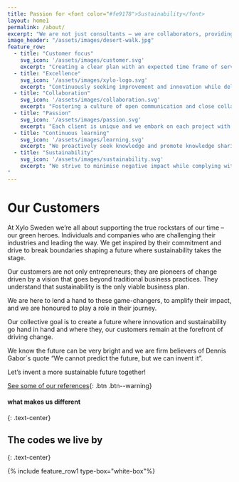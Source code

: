 ```yaml
---
title: Passion for <font color="#fe9178">Sustainability</font>
layout: home1
permalink: /about/
excerpt: "We are not just consultants – we are collaborators, providing the knowledge, resources, and guidance you need to effect real change."
image_header: "/assets/images/desert-walk.jpg"
feature_row:
  - title: "Customer focus"
    svg_icon: '/assets/images/customer.svg'
    excerpt: "Creating a clear plan with an expected time frame of service delivery and transparent expenditure breakdown."
  - title: "Excellence"
    svg_icon: '/assets/images/xylo-logo.svg'
    excerpt: "Continuously seeking improvement and innovation while delivering high-quality outcomes."
  - title: "Collaboration"
    svg_icon: '/assets/images/collaboration.svg'
    excerpt: "Fostering a culture of open communication and close collaboration for collective success."
  - title: "Passion"
    svg_icon: '/assets/images/passion.svg'
    excerpt: "Each client is unique and we embark on each project with a resolute objective to achieve long-term sustainability."
  - title: "Continuous learning"
    svg_icon: '/assets/images/learning.svg'
    excerpt: "We proactively seek knowledge and promote knowledge sharing. We stay up-to-date with the latest sustainability practices."
  - title: "Sustainability"
    svg_icon: '/assets/images/sustainability.svg'
    excerpt: "We strive to minimise negative impact while complying with the latest sustainable standards.
"
---
```



# Our Customers

At Xylo Sweden we’re all about supporting the true rockstars of our time – our green heroes. Individuals and companies who are challenging their industries and leading the way. We get inspired by their commitment and drive to break boundaries shaping a future where sustainability takes the stage.

Our customers are not only entrepreneurs; they are pioneers of change driven by a vision that goes beyond traditional business practices. They understand that sustainability is the only viable business plan.

We are here to lend a hand to these game-changers, to amplify their impact, and we are honoured to play a role in their journey.

Our collective goal is to create a future where innovation and sustainability go hand in hand and where they, our customers remain at the forefront of driving change.

We know the future can be very bright and we are firm believers of Dennis Gabor´s quote “We cannot predict the future, but we can invent it”.

Let’s invent a more sustainable future together!

[See some of our references](/references){: .btn .btn--warning}

#### what makes us different
{: .text-center}
## The codes we live by
{: .text-center}

{% include feature_row1 type-box="white-box"%}

